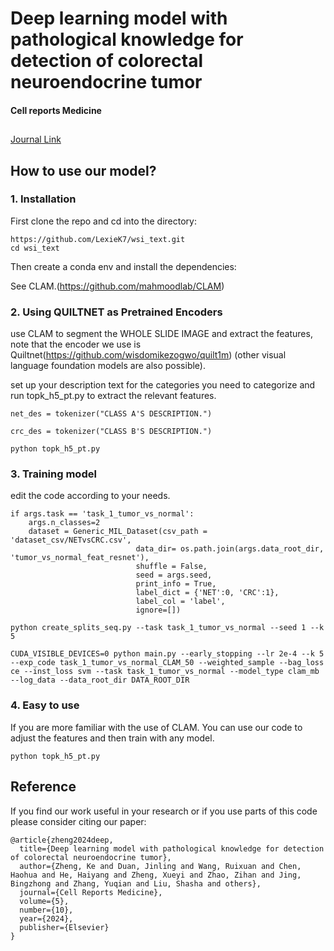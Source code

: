 # Deep learning model with pathological knowledge for detection of colorectal neuroendocrine tumor
#### Cell reports Medicine 


## 
[Journal Link](https://www.cell.com/cell-reports-medicine/fulltext/S2666-3791(24)00532-9?_returnURL=https%3A%2F%2Flinkinghub.elsevier.com%2Fretrieve%2Fpii%2FS2666379124005329%3Fshowall%3Dtrue)


## How to use our model?

### 1. Installation

First clone the repo and cd into the directory:

```
https://github.com/LexieK7/wsi_text.git
cd wsi_text
```

Then create a conda env and install the dependencies:

See CLAM.(https://github.com/mahmoodlab/CLAM)

### 2. Using QUILTNET as Pretrained Encoders

use CLAM to segment the WHOLE SLIDE IMAGE and extract the features, note that the encoder we use is Quiltnet(https://github.com/wisdomikezogwo/quilt1m) (other visual language foundation models are also possible).

set up your description text for the categories you need to categorize and run topk_h5_pt.py to extract the relevant features.


```
net_des = tokenizer("CLASS A'S DESCRIPTION.")

crc_des = tokenizer("CLASS B'S DESCRIPTION.")

```

```
python topk_h5_pt.py
```

### 3. Training model

edit the code according to your needs.

```
if args.task == 'task_1_tumor_vs_normal':
    args.n_classes=2
    dataset = Generic_MIL_Dataset(csv_path = 'dataset_csv/NETvsCRC.csv',
                            data_dir= os.path.join(args.data_root_dir, 'tumor_vs_normal_feat_resnet'),
                            shuffle = False, 
                            seed = args.seed, 
                            print_info = True,
                            label_dict = {'NET':0, 'CRC':1},
                            label_col = 'label',
                            ignore=[])
```

```
python create_splits_seq.py --task task_1_tumor_vs_normal --seed 1 --k 5
```
```
CUDA_VISIBLE_DEVICES=0 python main.py --early_stopping --lr 2e-4 --k 5 --exp_code task_1_tumor_vs_normal_CLAM_50 --weighted_sample --bag_loss ce --inst_loss svm --task task_1_tumor_vs_normal --model_type clam_mb --log_data --data_root_dir DATA_ROOT_DIR 
```

### 4. Easy to use

If you are more familiar with the use of CLAM. You can use our code to adjust the features and then train with any model.


```
python topk_h5_pt.py
```

## Reference

If you find our work useful in your research or if you use parts of this code please consider citing our paper:

```
@article{zheng2024deep,
  title={Deep learning model with pathological knowledge for detection of colorectal neuroendocrine tumor},
  author={Zheng, Ke and Duan, Jinling and Wang, Ruixuan and Chen, Haohua and He, Haiyang and Zheng, Xueyi and Zhao, Zihan and Jing, Bingzhong and Zhang, Yuqian and Liu, Shasha and others},
  journal={Cell Reports Medicine},
  volume={5},
  number={10},
  year={2024},
  publisher={Elsevier}
}
```
